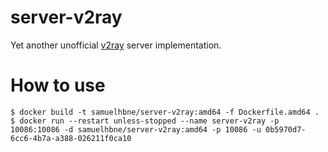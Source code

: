 # server-v2ray
Yet another unofficial [v2ray](https://github.com/v2ray) server implementation.

# How to use
```
$ docker build -t samuelhbne/server-v2ray:amd64 -f Dockerfile.amd64 .
$ docker run --restart unless-stopped --name server-v2ray -p 10086:10086 -d samuelhbne/server-v2ray:amd64 -p 10086 -u 0b5970d7-6cc6-4b7a-a388-026211f0ca10
```
